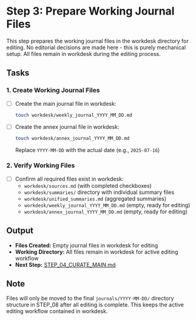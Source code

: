 # Step 3: Prepare Working Journal Files

This step prepares the working journal files in the workdesk directory for editing. No editorial decisions are made here - this is purely mechanical setup. All files remain in workdesk during the editing process.

## Tasks

### 1. Create Working Journal Files

- [ ] Create the main journal file in workdesk:
  ```bash
  touch workdesk/weekly_journal_YYYY_MM_DD.md
  ```

- [ ] Create the annex journal file in workdesk:
  ```bash
  touch workdesk/annex_journal_YYYY_MM_DD.md
  ```
  
  Replace `YYYY-MM-DD` with the actual date (e.g., `2025-07-16`)

### 2. Verify Working Files

- [ ] Confirm all required files exist in workdesk:
  - `workdesk/sources.md` (with completed checkboxes)
  - `workdesk/summaries/` directory with individual summary files
  - `workdesk/unified_summaries.md` (aggregated summaries)
  - `workdesk/weekly_journal_YYYY_MM_DD.md` (empty, ready for editing)
  - `workdesk/annex_journal_YYYY_MM_DD.md` (empty, ready for editing)

## Output

- **Files Created:** Empty journal files in workdesk for editing
- **Working Directory:** All files remain in workdesk for active editing workflow
- **Next Step:** [STEP_04_CURATE_MAIN.md](STEP_04_CURATE_MAIN.md)

## Note

Files will only be moved to the final `journals/YYYY-MM-DD/` directory structure in STEP_08 after all editing is complete. This keeps the active editing workflow contained in workdesk.